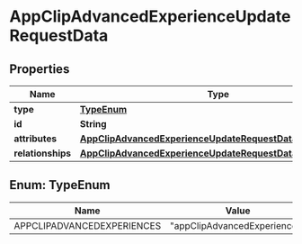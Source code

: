 

# AppClipAdvancedExperienceUpdateRequestData


## Properties

| Name | Type | Description | Notes |
|------------ | ------------- | ------------- | -------------|
|**type** | [**TypeEnum**](#TypeEnum) |  |  |
|**id** | **String** |  |  |
|**attributes** | [**AppClipAdvancedExperienceUpdateRequestDataAttributes**](AppClipAdvancedExperienceUpdateRequestDataAttributes.md) |  |  [optional] |
|**relationships** | [**AppClipAdvancedExperienceUpdateRequestDataRelationships**](AppClipAdvancedExperienceUpdateRequestDataRelationships.md) |  |  [optional] |



## Enum: TypeEnum

| Name | Value |
|---- | -----|
| APPCLIPADVANCEDEXPERIENCES | &quot;appClipAdvancedExperiences&quot; |




